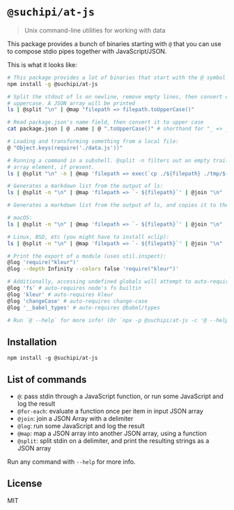 # `@suchipi/at-js`

> Unix command-line utilities for working with data

This package provides a bunch of binaries starting with `@` that you can use to compose stdio pipes together with JavaScript/JSON.

This is what it looks like:

```sh
# This package provides a lot of binaries that start with the @ symbol
npm install -g @suchipi/at-js

# Split the stdout of ls on newline, remove empty lines, then convert each to
# uppercase. A JSON array will be printed
ls | @split "\n" | @map "filepath => filepath.toUpperCase()"

# Read package.json's name field, then convert it to upper case
cat package.json | @ .name | @ ".toUpperCase()" # shorthand for "_ => _.toUpperCase()"

# Loading and transforming something from a local file:
@ "Object.keys(require('./data.js'))"

# Running a command in a subshell. @split -n filters out an empty trailing
# array element, if present.
ls | @split "\n" -n | @map 'filepath => exec(`cp ./${filepath} ./tmp/${filepath}`)'

# Generates a markdown list from the output of ls:
ls | @split -n "\n" | @map 'filepath => `- ${filepath}`' | @join "\n"

# Generates a markdown list from the output of ls, and copies it to the clipboard:

# macOS:
ls | @split -n "\n" | @map 'filepath => `- ${filepath}`' | @join "\n" | pbcopy # macOS

# Linux, BSD, etc (you might have to install xclip):
ls | @split -n "\n" | @map 'filepath => `- ${filepath}`' | @join "\n" | xclip -sel clip

# Print the export of a module (uses util.inspect):
@log 'require("kleur")'
@log --depth Infinity --colors false 'require("kleur")'

# Additionally, accessing undefined globals will attempt to auto-require them:
@log 'fs' # auto-requires node's fs builtin
@log 'kleur' # auto-requires kleur
@log 'changeCase' # auto-requires change-case
@log '__babel_types' # auto-requires @babel/types

# Run `@ --help` for more info! (Or `npx -p @suchipi/at-js -c '@ --help'`)
```

## Installation

```
npm install -g @suchipi/at-js
```

## List of commands

- `@`: pass stdin through a JavaScript function, or run some JavaScript and log the result
- `@for-each`: evaluate a function once per item in input JSON array
- `@join`: join a JSON Array with a delimiter
- `@log`: run some JavaScript and log the result
- `@map`: map a JSON array into another JSON array, using a function
- `@split`: split stdin on a delimiter, and print the resulting strings as a JSON array

Run any command with `--help` for more info.

## License

MIT
